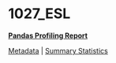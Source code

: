 # 1027_ESL

[**Pandas Profiling Report**](https://epistasislab.github.io/penn-ml-benchmarks/profile/1027_ESL.html)

[Metadata](metadata.yaml) | [Summary Statistics](summary_stats.tsv)

